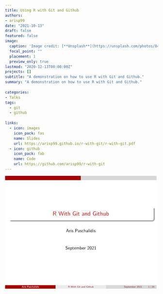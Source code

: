 ```yaml
---
title: Using R with Git and Github
authors:
- arisp99
date: "2021-10-13"
draft: false
featured: false
image:
  caption: 'Image credit: [**Unsplash**](https://unsplash.com/photos/842ofHC6MaI)'
  focal_point: ""
  placement: 1
  preview_only: true
lastmod: "2020-12-13T00:00:00Z"
projects: []
subtitle: "A demonstration on how to use R with Git and Github."
summary: "A demonstration on how to use R with Git and Github."

categories:
- Talks
tags:
  - git
  - github

links:
  - icon: images
    icon_pack: fas
    name: Slides
    url: https://arisp99.github.io/r-with-git/r-with-git.pdf
  - icon: github
    icon_pack: fab
    name: Code
    url: https://github.com/arisp99/r-with-git
---
```


![Title slide](title-slide.png)

